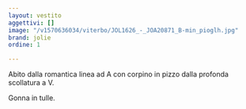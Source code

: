 ```yaml
---
layout: vestito
aggettivi: []
image: "/v1570636034/viterbo/JOL1626_-_JOA20871_B-min_pioglh.jpg"
brand: jolie
ordine: 1

---
```

Abito dalla romantica linea ad A con corpino in pizzo dalla profonda scollatura a V.

Gonna in tulle.
